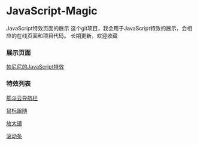 # JavaScript-Magic
JavaScript特效页面的展示
这个git项目，我会用于JavaScript特效的展示，会相应的在线页面和项目代码。
长期更新，欢迎收藏

### 展示页面
 [帕尼尼的JavaScript特效](https://the-never.github.io/JavaScript-Magic/)

### 特效列表

 [筋斗云导航栏](https://the-never.github.io/JavaScript-Magic/筋斗云)
 
 [鼠标跟随](https://the-never.github.io/JavaScript-Magic/鼠标跟随)
 
 [放大镜](https://the-never.github.io/JavaScript-Magic/放大镜)
 
 [滚动条](https://the-never.github.io/JavaScript-Magic/滚动条)

